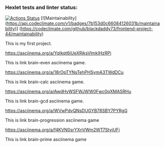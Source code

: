 ### Hexlet tests and linter status:

[![Actions Status](https://github.com/blackdaddy73/frontend-project-44/actions/workflows/hexlet-check.yml/badge.svg)](https://github.com/blackdaddy73/frontend-project-44/actions)
[![Maintainability]
(https://api.codeclimate.com/v1/badges/7b153d0c66084126031b/maintainability)]
(https://codeclimate.com/github/blackdaddy73/frontend-project-44/maintainability)

This is my first project.

https://asciinema.org/a/YqIkqt6iUeXRjksVlmkIHzRPi

This is link brain-even asciinema game.

https://asciinema.org/a/18rOpTYNsTehPHSymA3TWdDCu

This is link brain-calc asciinema game.

https://asciinema.org/a/AwdHvWSFWJWW0Fwc0qXMASRHu

This is link brain-gcd asciinema game.

https://asciinema.org/a/WVwPdvQNsDUGYB78SBY7PYRgG

This is link brain-progression asciinema game

https://asciinema.org/a/f4KVN0srYXnVWm2WT7StyjUFi

This is link brain-prime asciinema game
